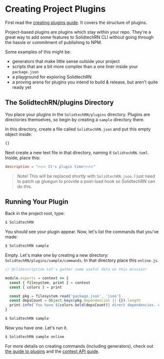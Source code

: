# Creating Project Plugins

First read the [creating plugins guide](./creating-plugins.md). It covers the structure of plugins.

Project-based plugins are plugins which stay within your repo. They're a great way to add some features to SolidtechRN CLI without going through the hassle or commitment of publishing to NPM.

Some examples of this might be:

- generators that make little sense outside your project
- scripts that are a bit more complex than a one liner inside your `package.json`
- a playground for exploring SolidtechRN
- a proving arena for plugins you intend to build & release, but aren't quite ready yet

## The SolidtechRN/plugins Directory

You place your plugins in the `SolidtechRN/plugins` directory. Plugins are directories themselves, so begin by creating a `sample` directory there.

In this directory, create a file called `SolidtechRN.json` and put this empty object inside:

```json
{}
```

Next create a new text file in that directory, naming it `SolidtechRN.toml`. Inside, place this:

```toml
description = "🔥🔥🔥 It's plugin time!🔥🔥🔥"
```

> Note! This will be replaced shortly with `SolidtechRN.json`. I just need to patch up gluegun to provide a post-load hook so SolidtechRN can do this.

## Running Your Plugin

Back in the project root, type:

```sh
$ SolidtechRN
```

You should see your plugin appear. Now, let's list the commands that you've made:

```sh
$ SolidtechRN sample
```

Empty. Let's make one by creating a new directory: `SolidtechRN/plugins/sample/commands`. In that directory place this `online.js`.

```javascript
// @cliDescription Let's gather some useful data on this mission!

module.exports = context => {
  const { filesystem, print } = context
  const { colors } = print

  const pkg = filesystem.read('package.json', 'json')
  const depsCount = Object.keys(pkg.dependencies || {}).length
  print.info(`You have ${colors.bold(depsCount)} direct dependencies. And they are awesome.`)
}
```

```sh
$ SolidtechRN sample
```

Now you have one. Let's run it.

```sh
$ SolidtechRN sample online
```

For more details on creating commands (including generators), check out [the guide to plugins](./creating-plugins.md) and the [context API guide](https://solidtechvn.github.io/gluegun/#/context-api).
